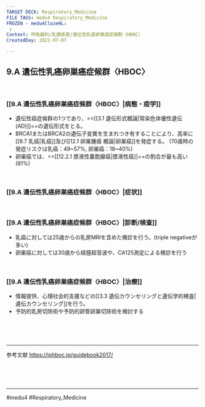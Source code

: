 ```yaml
---
TARGET DECK: Respiratory_Medicine
FILE TAGS: medu4 Respiratory_Medicine
FROZEN - medu4ClozeHL:
 : 
Context: 呼吸器科/乳腺疾患/遺伝性乳癌卵巣癌症候群〈HBOC〉
CreatedDay: 2022-07-07

---
```


## 9.A 遺伝性乳癌卵巣癌症候群〈HBOC〉

<br>

### [[9.A 遺伝性乳癌卵巣癌症候群〈HBOC〉|病態・疫学]]
* 遺伝性癌症候群の1つであり、==[[3.1 遺伝形式概論|常染色体優性遺伝(AD)]]==の遺伝形式をとる。
* BRCA1またはBRCA2の遺伝子変異を生まれつき有することにより、高率に[[9.7 乳癌|乳癌]]及び[[12.1 卵巣腫瘍 概論|卵巣癌]]を発症する。
(70歳時の発症リスクは乳癌：49~57%, 卵巣癌：18~40%)
* 卵巣癌では、==[[12.2.1 漿液性嚢胞腺癌|漿液性癌]]==の割合が最も高い(81%)
<!--ID: 1657496829344-->




<br>

### [[9.A 遺伝性乳癌卵巣癌症候群〈HBOC〉|症状]]




<br>

### [[9.A 遺伝性乳癌卵巣癌症候群〈HBOC〉|診断/検査]]
* 乳癌に対しては25歳からの乳房MRIを含めた検診を行う。(triple negativeが多い)
* 卵巣癌に対しては30歳から経膣超音波や、CA125測定による検診を行う



<br>

### [[9.A 遺伝性乳癌卵巣癌症候群〈HBOC〉|治療]]
* 情報提供、心理社会的支援などの[[3.3 遺伝カウンセリングと遺伝学的検査|遺伝カウンセリング]]を行う。
* 予防的乳房切除術や予防的卵管卵巣切除術を検討する




<br><br><br>

---

参考文献
https://johboc.jp/guidebook2017/



<br><br><br>

---

#medu4 #Respiratory_Medicine 
